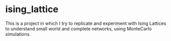 # ising_lattice
This is a project in which I try to replicate and experiment with Ising Lattices to understand small world and complete networks, using MonteCarlo simulations.
